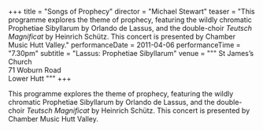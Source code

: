 +++
title = "Songs of Prophecy"
director = "Michael Stewart"
teaser = "This programme explores the theme of prophecy, featuring the wildly chromatic Prophetiae Sibyllarum by Orlando de Lassus, and the double-choir *Teutsch Magnificat* by Heinrich Schütz. This concert is presented by Chamber Music Hutt Valley."
performanceDate = 2011-04-06
performanceTime = "7.30pm"
subtitle = "Lassus: Prophetiae Sibyllarum"
venue = """
St James’s Church  
71 Woburn Road  
Lower Hutt 
"""
+++

This programme explores the theme of prophecy, featuring the wildly chromatic Prophetiae Sibyllarum by Orlando de Lassus, and the double-choir *Teutsch Magnificat* by Heinrich Schütz. This concert is presented by Chamber Music Hutt Valley.
